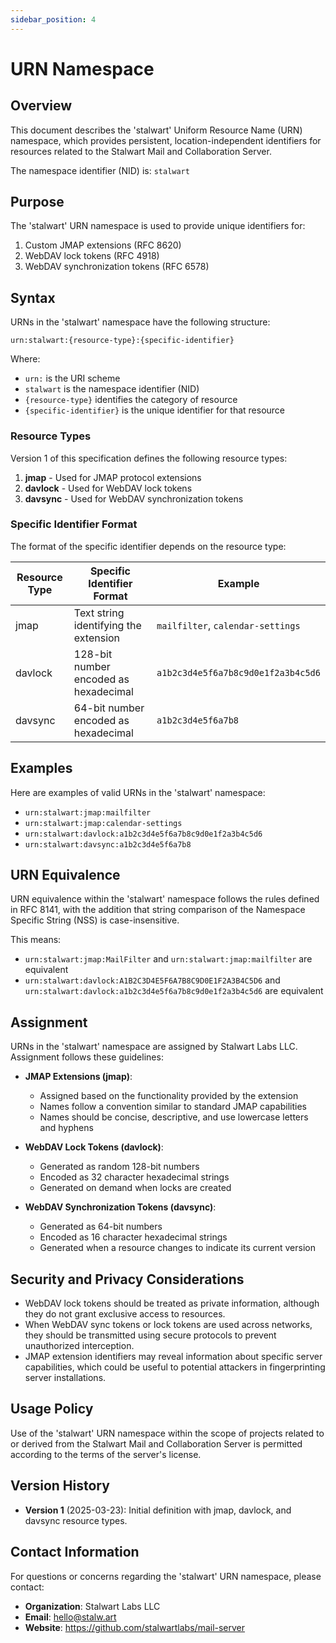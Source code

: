 ```yaml
---
sidebar_position: 4
---
```


# URN Namespace

## Overview

This document describes the 'stalwart' Uniform Resource Name (URN) namespace, which provides persistent, location-independent identifiers for resources related to the Stalwart Mail and Collaboration Server.

The namespace identifier (NID) is: `stalwart`

## Purpose

The 'stalwart' URN namespace is used to provide unique identifiers for:

1. Custom JMAP extensions (RFC 8620)
2. WebDAV lock tokens (RFC 4918)
3. WebDAV synchronization tokens (RFC 6578)

## Syntax

URNs in the 'stalwart' namespace have the following structure:

```
urn:stalwart:{resource-type}:{specific-identifier}
```

Where:
- `urn:` is the URI scheme
- `stalwart` is the namespace identifier (NID)
- `{resource-type}` identifies the category of resource
- `{specific-identifier}` is the unique identifier for that resource

### Resource Types

Version 1 of this specification defines the following resource types:

1. **jmap** - Used for JMAP protocol extensions
2. **davlock** - Used for WebDAV lock tokens
3. **davsync** - Used for WebDAV synchronization tokens

### Specific Identifier Format

The format of the specific identifier depends on the resource type:

| Resource Type | Specific Identifier Format | Example |
|---------------|----------------------------|---------|
| jmap | Text string identifying the extension | `mailfilter`, `calendar-settings` |
| davlock | 128-bit number encoded as hexadecimal | `a1b2c3d4e5f6a7b8c9d0e1f2a3b4c5d6` |
| davsync | 64-bit number encoded as hexadecimal | `a1b2c3d4e5f6a7b8` |

## Examples

Here are examples of valid URNs in the 'stalwart' namespace:

- `urn:stalwart:jmap:mailfilter`
- `urn:stalwart:jmap:calendar-settings`
- `urn:stalwart:davlock:a1b2c3d4e5f6a7b8c9d0e1f2a3b4c5d6`
- `urn:stalwart:davsync:a1b2c3d4e5f6a7b8`

## URN Equivalence

URN equivalence within the 'stalwart' namespace follows the rules defined in RFC 8141, with the addition that string comparison of the Namespace Specific String (NSS) is case-insensitive.

This means:
- `urn:stalwart:jmap:MailFilter` and `urn:stalwart:jmap:mailfilter` are equivalent
- `urn:stalwart:davlock:A1B2C3D4E5F6A7B8C9D0E1F2A3B4C5D6` and `urn:stalwart:davlock:a1b2c3d4e5f6a7b8c9d0e1f2a3b4c5d6` are equivalent

## Assignment

URNs in the 'stalwart' namespace are assigned by Stalwart Labs LLC. Assignment follows these guidelines:

- **JMAP Extensions (jmap)**:
   - Assigned based on the functionality provided by the extension
   - Names follow a convention similar to standard JMAP capabilities
   - Names should be concise, descriptive, and use lowercase letters and hyphens

- **WebDAV Lock Tokens (davlock)**:
   - Generated as random 128-bit numbers 
   - Encoded as 32 character hexadecimal strings
   - Generated on demand when locks are created

- **WebDAV Synchronization Tokens (davsync)**:
   - Generated as 64-bit numbers
   - Encoded as 16 character hexadecimal strings
   - Generated when a resource changes to indicate its current version

## Security and Privacy Considerations

- WebDAV lock tokens should be treated as private information, although they do not grant exclusive access to resources.
- When WebDAV sync tokens or lock tokens are used across networks, they should be transmitted using secure protocols to prevent unauthorized interception.
- JMAP extension identifiers may reveal information about specific server capabilities, which could be useful to potential attackers in fingerprinting server installations.

## Usage Policy

Use of the 'stalwart' URN namespace within the scope of projects related to or derived from the Stalwart Mail and Collaboration Server is permitted according to the terms of the server's license.

## Version History

- **Version 1** (2025-03-23): Initial definition with jmap, davlock, and davsync resource types.

## Contact Information

For questions or concerns regarding the 'stalwart' URN namespace, please contact:

- **Organization**: Stalwart Labs LLC
- **Email**: hello@stalw.art
- **Website**: https://github.com/stalwartlabs/mail-server
